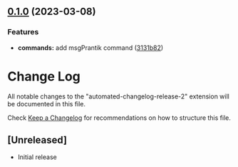 

## [0.1.0](https://github.com/prantiknoor/automated-changelog-release-2/compare/0.0.2...0.1.0) (2023-03-08)


### Features

* **commands:** add msgPrantik command ([3131b82](https://github.com/prantiknoor/automated-changelog-release-2/commit/3131b8232f03c4fb2afd0daf18b3375a4f00f757))

# Change Log

All notable changes to the "automated-changelog-release-2" extension will be documented in this file.

Check [Keep a Changelog](http://keepachangelog.com/) for recommendations on how to structure this file.

## [Unreleased]

- Initial release